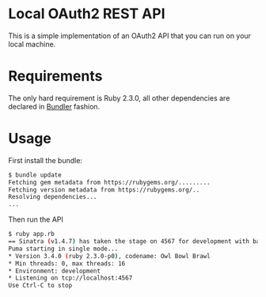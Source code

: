 # Local OAuth2 REST API
This is a simple implementation of an OAuth2 API that you can run on your local
machine.

# Requirements
The only hard requirement is Ruby 2.3.0, all other dependencies are declared in
[Bundler] fashion.

# Usage
First install the bundle:

```sh
$ bundle update
Fetching gem metadata from https://rubygems.org/.........
Fetching version metadata from https://rubygems.org/..
Resolving dependencies...
...
```

Then run the API

```sh
$ ruby app.rb
== Sinatra (v1.4.7) has taken the stage on 4567 for development with backup from Puma
Puma starting in single mode...
* Version 3.4.0 (ruby 2.3.0-p0), codename: Owl Bowl Brawl
* Min threads: 0, max threads: 16
* Environment: development
* Listening on tcp://localhost:4567
Use Ctrl-C to stop
```

[Sinatra]: http://www.sinatrarb.com/
[Bundler]: http://bundler.io/
